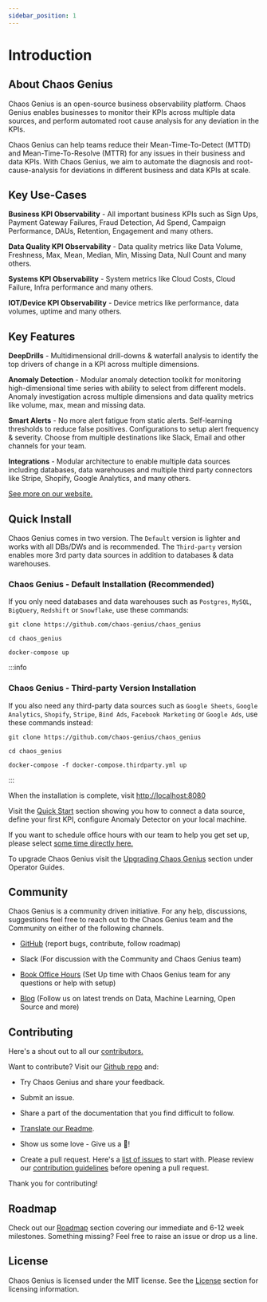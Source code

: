 ```yaml
---
sidebar_position: 1
---
```


# Introduction

## About Chaos Genius

Chaos Genius is an open-source business observability platform. Chaos Genius enables businesses to monitor their KPIs across multiple data sources, and perform automated root cause analysis for any deviation in the KPIs. 

Chaos Genius can help teams reduce their Mean-Time-To-Detect (MTTD) and Mean-Time-To-Resolve (MTTR) for any issues in their business and data KPIs. With Chaos Genius, we aim to automate the diagnosis and root-cause-analysis for deviations in different business and data KPIs at scale. 


## Key Use-Cases

**Business KPI Observability**  - All important business KPIs such as Sign Ups, Payment Gateway Failures, Fraud Detection, Ad Spend, Campaign Performance, DAUs, Retention, Engagement and many others. 

**Data Quality KPI Observability** - Data quality metrics like Data Volume, Freshness, Max, Mean, Median, Min, Missing Data, Null Count and many others. 

**Systems KPI Observability** - System metrics like Cloud Costs, Cloud Failure, Infra performance and many others. 

**IOT/Device KPI Observability** - Device metrics like performance, data volumes, uptime and many others. 


## Key Features

**DeepDrills** - Multidimensional drill-downs & waterfall analysis to identify the top drivers of change in a KPI across multiple dimensions. 

**Anomaly Detection** - Modular anomaly detection toolkit for monitoring high-dimensional time series with ability to select from different models. Anomaly investigation across multiple dimensions and data quality metrics like volume, max, mean and missing data. 

**Smart Alerts** - No more alert fatigue from static alerts. Self-learning thresholds to reduce false positives. Configurations to setup alert frequency & severity. Choose from multiple destinations like Slack, Email and other channels for your team.

**Integrations** - Modular architecture to enable multiple data sources including databases, data warehouses and multiple third party connectors like Stripe, Shopify, Google Analytics, and many others.

[See more on our website.](https://chaosgenius.io/)


## Quick Install

Chaos Genius comes in two version. The `Default` version is lighter and works with all DBs/DWs and is recommended. The `Third-party` version enables more 3rd party data sources in addition to databases & data warehouses. 

### Chaos Genius - Default Installation (Recommended)
If you only need databases and data warehouses such as `Postgres`, `MySQL`, `BigQuery`, `Redshift` or `Snowflake`, use these commands:

```
git clone https://github.com/chaos-genius/chaos_genius

cd chaos_genius

docker-compose up
```

:::info
### Chaos Genius - Third-party Version Installation

If you also need any third-party data sources such as `Google Sheets`, `Google Analytics`, `Shopify`, `Stripe`, `Bind Ads`, `Facebook Marketing` or `Google Ads`, use these commands instead:

```
git clone https://github.com/chaos-genius/chaos_genius

cd chaos_genius

docker-compose -f docker-compose.thirdparty.yml up
```
:::

When the installation is complete, visit [http://localhost:8080](http://localhost:8080)

Visit the [Quick Start](/docs/Quick_Start/prereqs) section showing you how to connect a data source, define your first KPI, configure Anomaly Detector on your local machine. 

If you want to schedule office hours with our team to help you get set up, please select [some time directly here.](https://calendly.com/chaosgenius/30min)

To upgrade Chaos Genius visit the [Upgrading Chaos Genius](/docs/Operator_Guides/Upgrading-Chaos-Genius) section under Operator Guides.
## Community

Chaos Genius is a community driven initiative. For any help, discussions, suggestions feel free to reach out to the Chaos Genius team and the Community on either of the following channels. 

-   [GitHub](https://github.com/chaos-genius/.github) (report bugs, contribute, follow roadmap)

-   Slack (For discussion with the Community and Chaos Genius team)

-   [Book Office Hours](https://calendly.com/chaosgenius/30min) (Set Up time with Chaos Genius team for any questions or help with setup)

-   [Blog](https://chaosgenius.io/blog/) (Follow us on latest trends on Data, Machine Learning, Open Source and more)

## Contributing

Here's a shout out to all our [contributors.](https://github.com/chaos-genius/chaos_genius#contributors-)

Want to contribute? Visit our [Github repo](https://github.com/chaos-genius) and:

-   Try Chaos Genius and share your feedback.

-   Submit an issue.

-   Share a part of the documentation that you find difficult to follow.

-   [Translate our Readme](https://github.com/chaos-genius/.github/blob/main/README.md).

-   Show us some love - Give us a 🌟!

-   Create a pull request. Here's a [list of issues](https://github.com/chaos-genius/chaos_genius/issues) to start with. Please review our [contribution guidelines](https://github.com/chaos-genius/chaos_genius/blob/main/CONTRIBUTING.md) before opening a pull request. 
  
Thank you for contributing!

## Roadmap

Check out our [Roadmap](/docs/Roadmap) section covering our immediate and 6-12 week milestones. Something missing? Feel free to raise an issue or drop us a line.

## License

Chaos Genius is licensed under the MIT license. See the [License](/docs/License/MIT) section for licensing information.

